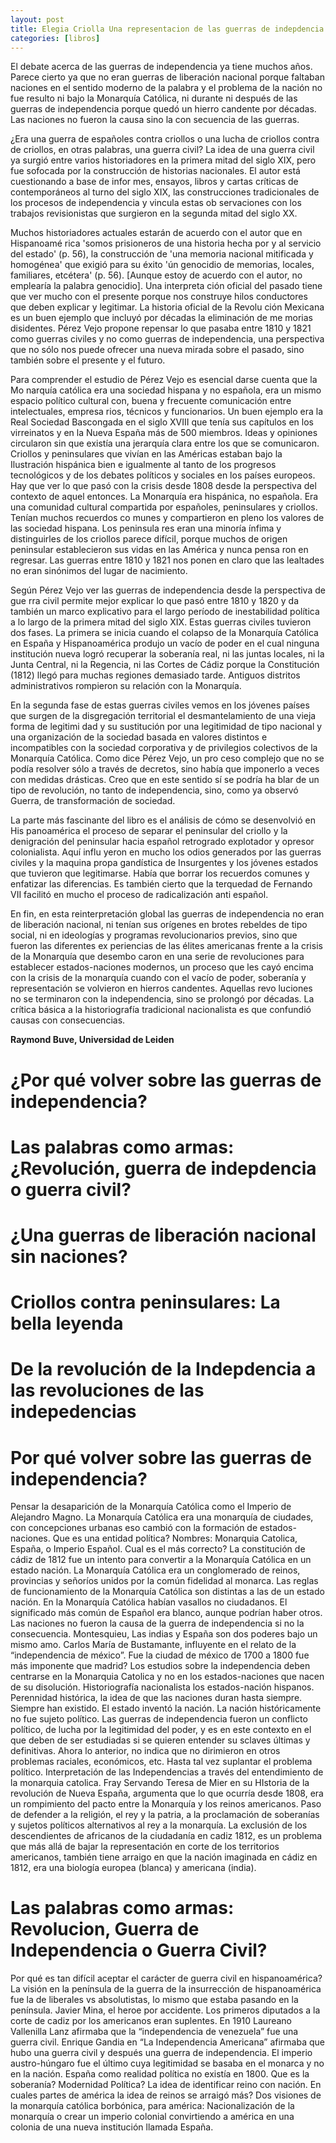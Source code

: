 ```yaml
---
layout: post
title: Elegia Criolla Una representacion de las guerras de indepdencia hispanoamericanas. 
categories: [libros]
---
```


El debate acerca de las guerras de independencia ya tiene muchos años. Parece
cierto ya que no eran guerras de liberación nacional porque faltaban naciones en el
sentido moderno de la palabra y el problema de la nación no fue resulto ni bajo la
Monarquía Católica, ni durante ni después de las guerras de independencia porque 
quedó un hierro candente por décadas. Las naciones no fueron la causa sino la con
secuencia de las guerras. 

¿Era una guerra de españoles contra criollos o una lucha de criollos contra de
criollos, en otras palabras, una guerra civil? La idea de una guerra civil ya surgió
entre varios historiadores en la primera mitad del siglo XIX, pero fue sofocada por
la construcción de historias nacionales. El autor está cuestionando a base de infor
mes, ensayos, libros y cartas críticas de contemporáneos al turno del siglo XIX, las
construcciones tradicionales de los procesos de independencia y vincula estas ob
servaciones con los trabajos revisionistas que surgieron en la segunda mitad del
siglo XX. 

Muchos historiadores actuales estarán de acuerdo con el autor que en Hispanoamé
rica 'somos prisioneros de una historia hecha por y al servicio del estado' (p. 56),
la construcción de 'una memoria nacional mitificada y homogénea' que exigió para
su éxito 'ún genocidio de memorias, locales, familiares, etcétera' (p. 56). [Aunque
estoy de acuerdo con el autor, no emplearía la palabra genocidio]. Una interpreta
ción oficial del pasado tiene que ver mucho con el presente porque nos construye
hilos conductores que deben explicar y legitimar. La historia oficial de la Revolu
ción Mexicana es un buen ejemplo que incluyó por décadas la eliminación de me
morias disidentes. Pérez Vejo propone repensar lo que pasaba entre 1810 y 1821
como guerras civiles y no como guerras de independencia, una perspectiva que no
sólo nos puede ofrecer una nueva mirada sobre el pasado, sino también sobre el
presente y el futuro. 

Para comprender el estudio de Pérez Vejo es esencial darse cuenta que la Mo
narquía católica era una sociedad hispana y no española, era un mismo espacio
político cultural con, buena y frecuente comunicación entre intelectuales, empresa
rios, técnicos y funcionarios. Un buen ejemplo era la Real Sociedad Bascongada en
el siglo XVIII que tenía sus capítulos en los virreinatos y en la Nueva España más
de 500 miembros. Ideas y opiniones circularon sin que existía una jerarquía clara
entre los que se comunicaron. Criollos y peninsulares que vivían en las Américas
estaban bajo la Ilustración hispánica bien e igualmente al tanto de los progresos
tecnológicos y de los debates políticos y sociales en los países europeos. Hay que
ver lo que pasó con la crisis desde 1808 desde la perspectiva del contexto de aquel
entonces. La Monarquía era hispánica, no española. Era una comunidad cultural
compartida por españoles, peninsulares y criollos. Tenían muchos recuerdos co
munes y compartieron en pleno los valores de las sociedad hispana. Los peninsula
res eran una minoría ínfima y distinguirles de los criollos parece difícil, porque
muchos de origen peninsular establecieron sus vidas en las América y nunca pensa
ron en regresar. Las guerras entre 1810 y 1821 nos ponen en claro que las lealtades
no eran sinónimos del lugar de nacimiento. 

Según Pérez Vejo ver las guerras de independencia desde la perspectiva de gue
rra civil permite mejor explicar lo que pasó entre 1810 y 1820 y da también un
marco explicativo para el largo período de inestabilidad política a lo largo de la
primera mitad del siglo XIX. Estas guerras civiles tuvieron dos fases. La primera
se inicia cuando el colapso de la Monarquía Católica en España y Hispanoamérica
produjo un vacío de poder en el cual ninguna institución nueva logró recuperar la
soberanía real, ni las juntas locales, ni la Junta Central, ni la Regencia, ni las Cortes
de Cádiz porque la Constitución (1812) llegó para muchas regiones demasiado tarde. 
Antiguos distritos administrativos rompieron su relación con la Monarquía.

En la segunda fase de estas guerras civiles vemos en los jóvenes países que surgen
de la disgregación territorial el desmantelamiento de una vieja forma de legitimi
dad y su sustitución por una legitimidad de tipo nacional y una organización de la
sociedad basada en valores distintos e incompatibles con la sociedad corporativa y
de privilegios colectivos de la Monarquía Católica. Como dice Pérez Vejo, un pro
ceso complejo que no se podía resolver sólo a través de decretos, sino había que
imponerlo a veces con medidas drásticas. Creo que en este sentido sí se podría ha
blar de un tipo de revolución, no tanto de independencia, sino, como ya observó
Guerra, de transformación de sociedad. 

La parte más fascinante del libro es el análisis de cómo se desenvolvió en His
panoamérica el proceso de separar el peninsular del criollo y la denigración del
peninsular hacia español retrogrado explotador y opresor colonialista. Aquí influ
yeron en mucho los odios generados por las guerras civiles y la maquina propa
gandística de Insurgentes y los jóvenes estados que tuvieron que legitimarse. Había
que borrar los recuerdos comunes y enfatizar las diferencias. Es también cierto que
la terquedad de Fernando VII facilitó en mucho el proceso de radicalización anti
español. 

En fin, en esta reinterpretación global las guerras de independencia no eran de
liberación nacional, ni tenían sus orígenes en brotes rebeldes de tipo social, ni en
ideologías y programas revolucionarios previos, sino que fueron las diferentes ex
periencias de las élites americanas frente a la crisis de la Monarquía que desembo
caron en una serie de revoluciones para establecer estados-naciones modernos, un
proceso que les cayó encima con la crisis de la monarquía cuando con el vacío de
poder, soberanía y representación se volvieron en hierros candentes. Aquellas revo
luciones no se terminaron con la independencia, sino se prolongó por décadas. La
crítica básica a la historiografía tradicional nacionalista es que confundió causas
con consecuencias. 

<!-- http://www.jstor.org/stable/23339614 -->

**Raymond Buve, Universidad de Leiden**
  
<!--more-->

# ¿Por qué volver sobre las guerras de independencia?
# Las palabras como armas: ¿Revolución, guerra de indepdencia o guerra civil?
# ¿Una guerras de liberación nacional sin naciones?
# Criollos contra peninsulares: La bella leyenda
# De la revolución de la Indepdencia a las revoluciones de las indepedencias

# Por qué volver sobre las guerras de independencia?

Pensar la desaparición de la Monarquía Católica como el Imperio de Alejandro Magno.
La Monarquía Católica era una monarquía de ciudades, con concepciones urbanas eso cambió con la formación de estados-naciones.
Que es una entidad política?
Nombres: Monarquia Catolica, España, o Imperio Español. Cual es el más correcto?
La constitución de cádiz de 1812 fue un intento para convertir a la Monarquía Católica en un estado nación.
La Monarquía Católica era un conglomerado de reinos, provincias y señoríos unidos por la común fidelidad al monarca. Las reglas de funcionamiento de la Monarquía Católica son distintas a las de un estado nación.
En la Monarquía Católica habían vasallos no ciudadanos.
El significado más común de Español era blanco, aunque podrían haber otros.
Las naciones no fueron la causa de la guerra de independencia si no la consecuencia.
Montesquieu, Las indias y España son dos poderes bajo un mismo amo.
Carlos María de Bustamante, influyente en el relato de la “independencia de méxico”.
Fue la ciudad de méxico de 1700 a 1800 fue más imponente que madrid?
Los estudios sobre la independencia deben centrarse en la Monarquia Catolica y no en los estados-naciones que nacen de su disolución.
Historiografía nacionalista los estados-nación hispanos.
Perennidad histórica, la idea de que las naciones duran hasta siempre. Siempre han existido.
El estado inventó la nación.
La nación históricamente no fue sujeto político.
Las guerras de independencia fueron un conflicto político, de lucha por la legitimidad del poder, y es en este contexto en el que deben de ser estudiadas si se quieren entender su sclaves últimas y definitivas.
Ahora lo anterior, no indica que no dirimieron en otros problemas raciales, económicos, etc. Hasta tal vez suplantar el problema político.
Interpretación de las Independencias a través del entendimiento de la monarquia catolica.
Fray Servando Teresa de Mier en su HIstoria de la revolución de Nueva España, argumenta que lo que ocurría desde 1808, era un rompimiento del pacto entre la Monarquía y los reinos americanos.
Paso de defender a la religión, el rey y la patria, a la proclamación de soberanías y sujetos políticos alternativos al rey a la monarquía.
La exclusión de los descendientes de africanos de la ciudadanía en cadiz 1812, es un problema que más allá de bajar la representación en corte de los territorios americanos, también tiene arraigo en que la nación imaginada en cádiz en 1812, era una biología europea (blanca) y americana (india).

# Las palabras como armas: Revolucion, Guerra de Independencia o Guerra Civil?
Por qué es tan difícil aceptar el carácter de guerra civil en hispanoamérica?
La visión en la península de la guerra de la insurrección de hispanoamérica fue la de liberales vs absolutistas, lo mismo que estaba pasando en la península.
Javier Mina, el heroe por accidente.
Los primeros diputados a la corte de cadiz por los americanos eran suplentes.
En 1910 Laureano Vallenilla Lanz afirmaba que la “independencia de venezuela” fue una guerra civil.
Enrique Gandia en “La Independencia Americana” afirmaba que hubo una guerra civil y después una guerra de independencia.
El imperio austro-húngaro fue el último cuya legitimidad se basaba en el monarca y no en la nación.
España como realidad  política no existía en 1800.
Que es la soberanía?
Modernidad Política?
La idea de identificar reino con nación.
En cuales partes de américa la idea de reinos se arraigó más?
Dos visiones de la monarquía católica borbónica, para américa: Nacionalización de la monarquía o crear un imperio colonial convirtiendo a américa en una colonia de una nueva institución llamada España.

